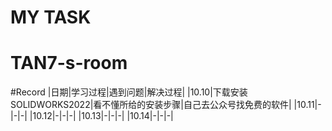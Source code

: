 # MY TASK
# TAN7-s-room
#Record
|日期|学习过程|遇到问题|解决过程|
|10.10|下载安装SOLIDWORKS2022|看不懂所给的安装步骤|自己去公众号找免费的软件|
|10.11|-|-|-|
|10.12|-|-|-|
|10.13|-|-|-|
|10.14|-|-|-|
